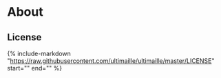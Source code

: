 # About

## License

{%
   include-markdown "https://raw.githubusercontent.com/ultimaille/ultimaille/master/LICENSE"
   start="<!--intro-start-->"
   end="<!--intro-end-->"
%}